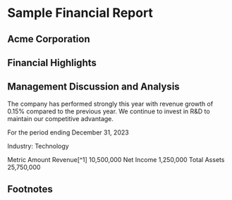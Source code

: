 # Sample Financial Report

## Acme Corporation

## Financial Highlights

## Management Discussion and Analysis

The company has performed strongly this year with revenue growth of 0.15% compared to the previous year. We continue to invest in R&D to maintain our competitive advantage.

For the period ending December 31, 2023

Industry: Technology

<div class='table-container'>
Metric Amount Revenue[^1] 10,500,000 Net Income 1,250,000 Total Assets 25,750,000
</div>


## Footnotes

[^1]: company:Revenue | Context: duration | Unit: USD
